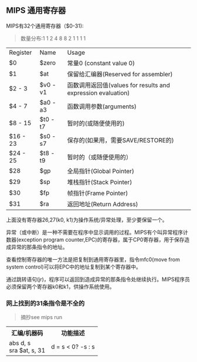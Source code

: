 ## MIPS 通用寄存器
MIPS有32个通用寄存器（$0-31):
> 数量分布:1 1 2 4 8 8 2 1 1 1 1
<table>
	<tr>
		<td>Register</td>
		<td>Name</td>
		<td>Usage</td>
	</tr>
	<tr>
		<td>$0</td>
		<td>$zero</td>
		<td>常量0 (constant value 0)</td>
	</tr>
	<tr>
		<td>$1</td>
		<td>$at</td>
		<td>保留给汇编器(Reserved for assembler)</td>
	</tr>
	<tr>
		<td>$2 - 3</td>
		<td>$v0 - v1</td>
		<td>函数调用返回值(values for results and expression evaluation)</td>
	</tr>
	<tr>
		<td>$4 - 7</td>
		<td>$a0 - a3 </td>
		<td>函数调用参数(arguments)</td>
	</tr>
	<tr>
		<td>$8 - 15</td>
		<td>$t0 - t7</td>
		<td>暂时的(或随便使用的)</td>
	</tr>
	<tr>
		<td>$16 - 23</td>
		<td>$s0 - s7</td>
		<td>保存的(如果用，需要SAVE/RESTORE的)</td>
	</tr>
	<tr>
		<td>$24 - 25</td>
		<td>$t8 - t9</td>
		<td>暂时的（或随便使用的）</td>
	</tr>
	<tr>
		<td>$28</td>
		<td>$gp</td>
		<td>全局指针(Global Pointer)</td>
	</tr>
	<tr>
		<td>$29</td>
		<td>$sp</td>
		<td>堆栈指针(Stack Pointer)</td>
	</tr>
	<tr>
		<td>$30</td>
		<td>$fp</td>
		<td>帧指针(Frame Pointer)</td>
	</tr>
	<tr>
		<td>$31</td>
		<td>$ra</td>
		<td>返回地址(Return Address)</td>
	</tr>
</table>

上面没有寄存器26,27(k0, k1)为操作系统/异常处理，至少要保留一个。

异常（或中断）是一种不需要在程序中显示调用的过程。MIPS有个叫异常程序计数器(exception program counter,EPC)的寄存器，属于CP0寄存器，用于保存造成异常的那条指令的地址。

查看控制寄存器的唯一方法是把复制到通用寄存器里，指令mfc0(move from system control)可以将EPC中的地址复制到某个寄存器中。

通过跳转语句(jr)，程序可以返回到造成异常的那条指令处继续执行。MIPS程序员必须保留两个寄存器k0和k1，供操作系统使用。

### 网上找到的31条指令是不全的
> 摘抄see mips run
<table>
	<tr> <th>汇编/机器码</th><th>功能描述</th></tr>
	<tr> <td>abs	d, s<br>sra $at, s, 31<br></td><td>d = s < 0? -s : s</td></tr>
</table>
